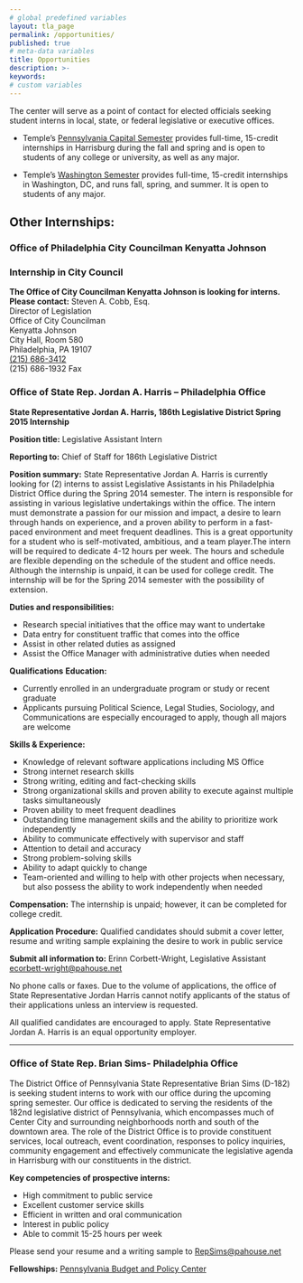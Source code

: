 ```yaml
---
# global predefined variables
layout: tla_page
permalink: /opportunities/
published: true
# meta-data variables
title: Opportunities
description: >-
keywords:
# custom variables
---
```

The center will serve as a point of contact for elected officials seeking student interns in local, state, or federal legislative or executive offices.

- Temple’s [Pennsylvania Capital Semester](http://develop.cla.temple.edu/institute-for-public-policy/the-pennsylvania-capital-semester/) provides full-time, 15-credit internships in Harrisburg during the fall and spring and is open to students of any college or university, as well as any major.

- Temple’s [Washington Semester](http://develop.cla.temple.edu/institute-for-public-policy/the-washington-semester/) provides full-time, 15-credit internships in Washington, DC, and runs fall, spring, and summer. It is open to students of any major.

## Other Internships:
### Office of Philadelphia City Councilman Kenyatta Johnson
### Internship in City Council

**The Office of City Councilman Kenyatta Johnson is looking for interns. Please contact:**
Steven A. Cobb, Esq.<br>
Director of Legislation<br>
Office of City Councilman<br>
Kenyatta Johnson<br>
City Hall, Room 580<br>
Philadelphia, PA 19107<br>
[(215) 686-3412](tel:2156863412)<br>
(215) 686-1932 Fax<br>

### Office of State Rep. Jordan A. Harris – Philadelphia Office
**State Representative Jordan A. Harris, 186th Legislative District
Spring 2015 Internship**

**Position title:**
Legislative Assistant Intern

**Reporting to:**
Chief of Staff for 186th Legislative District

**Position summary:**
State Representative Jordan A. Harris is currently looking for (2) interns to assist Legislative Assistants in his Philadelphia District Office during the Spring 2014 semester. The intern is responsible for assisting in various legislative undertakings within the office. The intern must demonstrate a passion for our mission and impact, a desire to learn through hands on experience, and a proven ability to perform in a fast-paced environment and meet frequent deadlines. This is a great opportunity for a student who is self-motivated, ambitious, and a team player.The intern will be required to dedicate 4-12 hours per week. The hours and schedule are flexible depending on the schedule of the student and office needs. Although the internship is unpaid, it can be used for college credit. The internship will be for the Spring 2014 semester with the possibility of extension.

**Duties and responsibilities:**
- Research special initiatives that the office may want to undertake
- Data entry for constituent traffic that comes into the office
- Assist in other related duties as assigned
- Assist the Office Manager with administrative duties when needed

**Qualifications**
**Education:**
- Currently enrolled in an undergraduate program or study or recent graduate
- Applicants pursuing Political Science, Legal Studies, Sociology, and Communications are especially encouraged to apply, though all majors are welcome

**Skills & Experience:**
- Knowledge of relevant software applications including MS Office
- Strong internet research skills
- Strong writing, editing and fact-checking skills
- Strong organizational skills and proven ability to execute against multiple tasks simultaneously
- Proven ability to meet frequent deadlines
- Outstanding time management skills and the ability to prioritize work independently
- Ability to communicate effectively with supervisor and staff
- Attention to detail and accuracy
- Strong problem-solving skills
- Ability to adapt quickly to change
- Team-oriented and willing to help with other projects when necessary, but also possess the ability to work independently when needed

**Compensation:**
The internship is unpaid; however, it can be completed for college credit.

**Application Procedure:**
Qualified candidates should submit a cover letter, resume and writing sample explaining the desire to work in public service

**Submit all information to:**
Erinn Corbett-Wright, Legislative Assistant<br>
[ecorbett-wright@pahouse.net](mailto:ecorbett-wright@pahouse.net)<br>

No phone calls or faxes. Due to the volume of applications, the office of State Representative Jordan Harris cannot notify applicants of the status of their applications unless an interview is requested.

All qualified candidates are encouraged to apply. State Representative Jordan A. Harris is an equal opportunity employer.

___

### Office of State Rep. Brian Sims- Philadelphia Office
The District Office of Pennsylvania State Representative Brian Sims (D-182) is seeking student interns to work with our office during the upcoming spring semester. Our office is dedicated to serving the residents of the 182nd legislative district of Pennsylvania, which encompasses much of Center City and surrounding neighborhoods north and south of the downtown area. The role of the District Office is to provide constituent services, local outreach, event coordination, responses to policy inquiries, community engagement and effectively communicate the legislative agenda in Harrisburg with our constituents in the district.

**Key competencies of prospective interns:**
- High commitment to public service
- Excellent customer service skills
- Efficient in written and oral communication
- Interest in public policy
- Able to commit 15-25 hours per week

Please send your resume and a writing sample to [RepSims@pahouse.net](mailto:RepSims@pahouse.net)

**Fellowships:**
[Pennsylvania Budget and Policy Center](http://www.cbpp.org/fellowship/)

 
